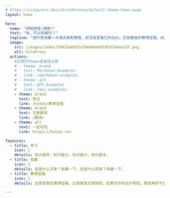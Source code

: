 ```yaml
---
# https://vitepress.dev/zh/reference/default-theme-home-page
layout: home

hero:
  name: "胡桃随笔(博客)"
  text: "咕，可以和解吗？"
  tagline: "我时常收藏一大堆文章和教程，却没有查看它的动力，它就像我的赛博宝箱，向未知的人们炫耀。"
  image: 
    src: /images/index/59625e6855a7b604beb9197d2d4ee1d7.png
    alt: VitePress
  actions:
    #这里的theme是按钮主题
    # - theme: brand
    #   text: Markdown Examples
    #   link: /markdown-examples
    # - theme: alt
    #   text: API Examples
    #   link: /api-examples
    - theme: brand
      text: 笔记
      link: /notes/赛博宝箱
    - theme: brand
      text: 文章翻译
      link: /翻译/
    - theme: alt
      text: 一些叨叨
      link: https://hutao.run

features:
  - title: 学习
    icon: 🥰
    details: 知识越多，知识越少，知识越少，知识越多。
  - title: 收藏
    icon: 🤔
    details: 这是什么文章？收藏一下。这是什么视频？收藏一下。
  - title: 赛博宝箱
    icon: 🤯
    details: 这里是我的赛博宝箱，记录着我日常随笔，如果对你有些许帮助，那就再好不过了。

---
```


